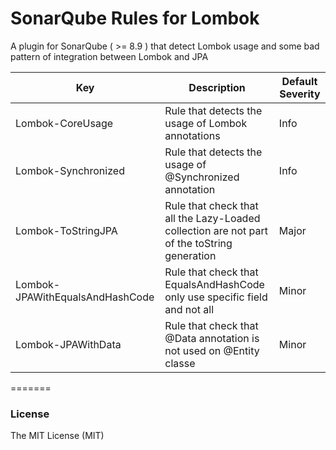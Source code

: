 SonarQube Rules for Lombok
=======

A plugin for SonarQube ( >= 8.9 ) that detect Lombok usage and some bad pattern of integration between Lombok and JPA

| Key                             | Description                                                                                 | Default Severity |
|---------------------------------|---------------------------------------------------------------------------------------------|------------------|
| Lombok-CoreUsage                | Rule that detects the usage of Lombok annotations                                           | Info             |
| Lombok-Synchronized             | Rule that detects the usage of @Synchronized annotation                                     | Info             |
| Lombok-ToStringJPA              | Rule that check that all the Lazy-Loaded collection are not part of the toString generation | Major            |
| Lombok-JPAWithEqualsAndHashCode | Rule that check that EqualsAndHashCode only use specific field and not all                  | Minor            |
| Lombok-JPAWithData              | Rule that check that @Data annotation is not used on @Entity classe                         | Minor            |
=======


### License

The MIT License (MIT)